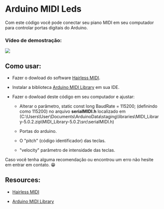 # Arduino MIDI Leds

Com este código você pode conectar seu piano MIDI em seu computador para controlar portas digitais do Arduino. 

<h3>Vídeo de demostração:</h3>

<a href="https://www.youtube.com/watch?v=J_cXa-4anME">
    <img src="https://i.ytimg.com/vi/J_cXa-4anME/hqdefault.jpg?sqp=-oaymwEcCPYBEIoBSFXyq4qpAw4IARUAAIhCGAFwAcABBg==&rs=AOn4CLAxGSjSu6rRxkUkeVLPi_u6wZ6L_A"></img>
</a>

## Como usar:

- Fazer o dowload do software <a href="https://projectgus.github.io/hairless-midiserial/">Hairless MIDI</a>.

- Instalar a biblioteca <a href="https://github.com/FortySevenEffects/arduino_midi_library">Arduino MIDI Library</a> em sua IDE.

- Fazer o dowload deste código em seu computador e ajustar:
    - Alterar o parâmetro, static const long BaudRate = 115200; (definindo como 115200) no arquivo <strong>serialMIDI.h</strong> localizado em (C:\Users\User\Documents\ArduinoData\staging\libraries\MIDI_Library-5.0.2.zip\MIDI_Library-5.0.2\src\serialMIDI.h)
    
    - Portas do arduino.
    - O "pitch" (código identificador) das teclas.
    - "velocity" parâmetro de intensidade das teclas. 



Caso você tenha alguma recomendação ou encontrou um erro não hesite em entrar em contato.  :grin:



## Resources:

- <a href="https://projectgus.github.io/hairless-midiserial/">Hairless MIDI</a>

- <a href="https://github.com/FortySevenEffects/arduino_midi_library">Arduino MIDI Library</a>
